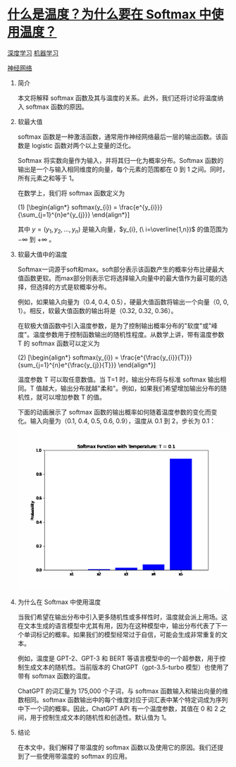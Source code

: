 # [什么是温度？为什么要在 Softmax 中使用温度？](https://www.baeldung.com/cs/softmax-temperature)

[深度学习](https://www.baeldung.com/cs/category/ai/deep-learning) [机器学习](https://www.baeldung.com/cs/category/ai/ml)

[神经网络](https://www.baeldung.com/cs/tag/neural-networks)

1. 简介

    本文将解释 softmax 函数及其与温度的关系。此外，我们还将讨论将温度纳入 softmax 函数的原因。

2. 软最大值

    softmax 函数是一种激活函数，通常用作神经网络最后一层的输出函数。该函数是 logistic 函数对两个以上变量的泛化。

    Softmax 将实数向量作为输入，并将其归一化为概率分布。Softmax 函数的输出是一个与输入相同维度的向量，每个元素的范围都在 0 到 1 之间。同时，所有元素之和等于 1。

    在数学上，我们将 softmax 函数定义为

    (1) \[\begin{align*} softmax(y_{i}) = \frac{e^{y_{i}}}{\sum_{j=1}^{n}e^{y_{j}}} \end{align*}\]

    其中 $y = (y_{1}, y_{2}, ..., y_{n})$ 是输入向量，$y_{i}, (\ i=\overline{1,n})$ 的值范围为 $-\infty$ 到 $+\infty$ 。

3. 软最大值中的温度

    Softmax一词源于soft和max。soft部分表示该函数产生的概率分布比硬最大值函数更软。而max部分则表示它将选择输入向量中的最大值作为最可能的选择，但选择的方式是软概率分布。

    例如，如果输入向量为（0.4, 0.4, 0.5），硬最大值函数将输出一个向量（0, 0, 1）。相反，软最大值函数的输出将是（0.32, 0.32, 0.36）。

    在软极大值函数中引入温度参数，是为了控制输出概率分布的"软度"或"峰度"。温度参数用于控制函数输出的随机性程度。从数学上讲，带有温度参数 T 的 softmax 函数可以定义为

    (2) \[\begin{align*} softmax(y_{i}) = \frac{e^{\frac{y_{i}}{T}}}{sum_{j=1}^{n}e^{\frac{y_{j}}{T}}} \end{align*}\]

    温度参数 T 可以取任意数值。当 T=1 时，输出分布将与标准 softmax 输出相同。T 值越大，输出分布就越"柔和"。例如，如果我们希望增加输出分布的随机性，就可以增加参数 T 的值。

    下面的动画展示了 softmax 函数的输出概率如何随着温度参数的变化而变化。输入向量为（0.1, 0.4, 0.5, 0.6, 0.9），温度从 0.1 到 2，步长为 0.1：

    ![软最大动画](pic/softmax_animation.webp)

4. 为什么在 Softmax 中使用温度

    当我们希望在输出分布中引入更多随机性或多样性时，温度就会派上用场。这在文本生成的语言模型中尤其有用，因为在这种模型中，输出分布代表了下一个单词标记的概率。如果我们的模型经常过于自信，可能会生成非常重复的文本。

    例如，温度是 GPT-2、GPT-3 和 BERT 等语言模型中的一个超参数，用于控制生成文本的随机性。当前版本的 ChatGPT（gpt-3.5-turbo 模型）也使用了带有 softmax 函数的温度。

    ChatGPT 的词汇量为 175,000 个子词，与 softmax 函数输入和输出向量的维数相同。softmax 函数输出中的每个维度对应于词汇表中某个特定词成为序列中下一个词的概率。因此，ChatGPT API 有一个温度参数，其值在 0 和 2 之间，用于控制生成文本的随机性和创造性。默认值为 1。

5. 结论

    在本文中，我们解释了带温度的 softmax 函数以及使用它的原因。我们还提到了一些使用带温度的 softmax 的应用。
